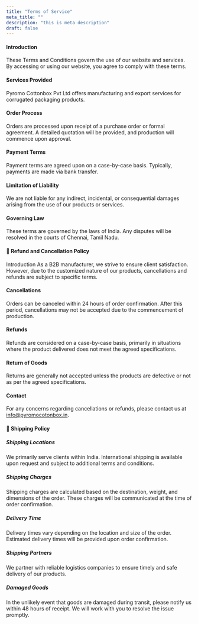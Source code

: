 ```yaml
---
title: "Terms of Service"
meta_title: ""
description: "this is meta description"
draft: false
---
```


#### Introduction
These Terms and Conditions govern the use of our website and services. By accessing
or using our website, you agree to comply with these terms.

#### Services Provided
Pyromo Cottonbox Pvt Ltd offers manufacturing and export services for corrugated
packaging products.

#### Order Process
Orders are processed upon receipt of a purchase order or formal agreement. A detailed
quotation will be provided, and production will commence upon approval.

#### Payment Terms
Payment terms are agreed upon on a case-by-case basis. Typically, payments are made
via bank transfer.

#### Limitation of Liability
We are not liable for any indirect, incidental, or consequential damages arising from the
use of our products or services.

#### Governing Law
These terms are governed by the laws of India. Any disputes will be resolved in the
courts of Chennai, Tamil Nadu.

#### 🔄 Refund and Cancellation Policy
Introduction
As a B2B manufacturer, we strive to ensure client satisfaction. However, due to the
customized nature of our products, cancellations and refunds are subject to specific
terms.

#### Cancellations
Orders can be canceled within 24 hours of order confirmation. After this period,
cancellations may not be accepted due to the commencement of production.

#### Refunds
Refunds are considered on a case-by-case basis, primarily in situations where the
product delivered does not meet the agreed specifications.

#### Return of Goods
Returns are generally not accepted unless the products are defective or not as per the
agreed specifications.

#### Contact
For any concerns regarding cancellations or refunds, please contact us at info@pyromocotonbox.in.


#### 🚚 Shipping Policy


##### Shipping Locations
We primarily serve clients within India. International shipping is available upon request
and subject to additional terms and conditions.

##### Shipping Charges
Shipping charges are calculated based on the destination, weight, and dimensions of
the order. These charges will be communicated at the time of order confirmation.

##### Delivery Time
Delivery times vary depending on the location and size of the order. Estimated delivery
times will be provided upon order confirmation.

##### Shipping Partners
We partner with reliable logistics companies to ensure timely and safe delivery of our
products.

##### Damaged Goods
In the unlikely event that goods are damaged during transit, please notify us within 48
hours of receipt. We will work with you to resolve the issue promptly.
